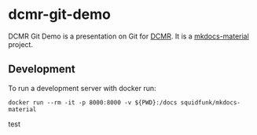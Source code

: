 # dcmr-git-demo

DCMR Git Demo is a presentation on Git for [DCMR](https://www.dcmr.nl). It is a [mkdocs-material](https://squidfunk.github.io/mkdocs-material/) project.

## Development

To run a development server with docker run:

```
docker run --rm -it -p 8000:8000 -v ${PWD}:/docs squidfunk/mkdocs-material
```
test
